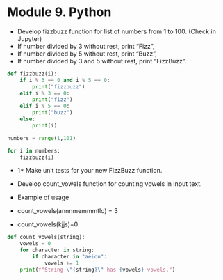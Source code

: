 # Module 9. Python

* Develop fizzbuzz function for list of numbers from 1 to 100. (Check in Jupyter)
* If number divided by 3 without rest, print “Fizz”,
* If number divided by 5 without rest, print “Buzz”,
* If number divided by 3 and 5 without rest, print “FizzBuzz”.

```python
def fizzbuzz(i):
    if i % 3 == 0 and i % 5 == 0:
        print("fizzbuzz")
    elif i % 3 == 0:
        print("fizz")
    elif i % 5 == 0:
        print("buzz")
    else:
        print(i)

numbers = range(1,101)

for i in numbers:
    fizzbuzz(i)
```

* 1* Make unit tests for your new FizzBuzz function.

* Develop count_vowels function for counting vowels in input text.
* Example of usage
* count_vowels(annnmemmmtlo) = 3
* count_vowels(kjjs)=0

```python
def count_vowels(string):
    vowels = 0
    for character in string:
        if character in "aeiou":
            vowels += 1
    print(f"String \"{string}\" has {vowels} vowels.")
```
